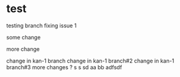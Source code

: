 # test
testing 
branch
fixing issue 1

some change

more change

change in kan-1 branch
change in kan-1 branch#2
change in kan-1 branch#3
more changes
?
s
s
sd
aa
bb
adfsdf
